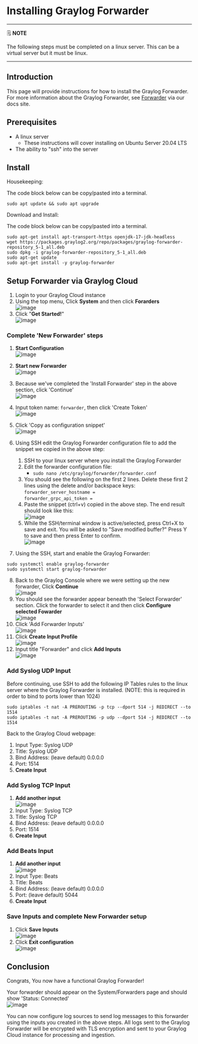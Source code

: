 # Installing Graylog Forwarder

---
🗒️ **NOTE**

The following steps must be completed on a linux server. This can be a virtual server but it must be linux.

---

## Introduction

This page will provide instructions for how to install the Graylog Forwarder. For more information about the Graylog Forwarder, see [Forwarder](https://go2docs.graylog.org/5-0/getting_in_log_data/forwarder.html) via our docs site.

## Prerequisites

* A linux server
    * These instructions will cover installing on Ubuntu Server 20.04 LTS
* The ability to "ssh" into the server

## Install

Housekeeping:

The code block below can be copy/pasted into a terminal.

```
sudo apt update && sudo apt upgrade

```

Download and Install:

The code block below can be copy/pasted into a terminal.

```
sudo apt-get install apt-transport-https openjdk-17-jdk-headless
wget https://packages.graylog2.org/repo/packages/graylog-forwarder-repository_5-1_all.deb
sudo dpkg -i graylog-forwarder-repository_5-1_all.deb
sudo apt-get update
sudo apt-get install -y graylog-forwarder

```

## Setup Forwarder via Graylog Cloud

1. Login to your Graylog Cloud instance
2. Using the top menu, Click **System** and then click **Forarders**<br>![image](img/navigate-to-forwarder-page.png)
3. Click "**Get Started!**"<br>![image](img/getting-started.png)

### Complete 'New Forwarder' steps
1. **Start Configuration**<br>![image](img/start-config.png)
2. **Start new Forwarder**<br>![image](img/start-new-forwarder.png)
3. Because we've completed the 'Install Forwarder' step in the above section, click 'Continue'<br>![image](img/install-forwarder.png)
4. Input token name: `forwarder`, then click 'Create Token'<br>![image](img/create-token.png)
5. Click 'Copy as configuration snippet'<br>![image](img/copy-snippet.png)
6. Using SSH edit the Graylog Forwarder configuration file to add the snippet we copied in the above step:
    1. SSH to your linux server where you install the Graylog Forwarder
    2. Edit the forwarder configuration file:
        * `sudo nano /etc/graylog/forwarder/forwarder.conf`
    3. You should see the following on the first 2 lines. Delete these first 2 lines using the delete and/or backspace keys:<br>`forwarder_server_hostname =`<br>`forwarder_grpc_api_token =`
    4. Paste the snippet (ctrl+v) copied in the above step. The end result should look like this:<br>![image](img/nano-edit-conf.png)
    5. While the SSH/terminal window is active/selected, press Ctrl+X to save and exit. You will be asked to "Save modified buffer?" Press Y to save and then press Enter to confirm.<br>![image](img/save-buffer.png)

7. Using the SSH, start and enable the Graylog Forwarder:

```
sudo systemctl enable graylog-forwarder
sudo systemctl start graylog-forwarder

```

8. Back to the Graylog Console where we were setting up the new forwarder, Click **Continue**<br>![image](img/start-new-fwd-continue.png)
9. You should see the forwarder appear beneath the 'Select Forwarder' section. Click the forwarder to select it and then click **Configure selected Fowarder**<br>![image](img/select-fwd.png)
10. Click 'Add Forwarder Inputs'<br>![image](img/add-fwd-inputs.png)
11. Click **Create Input Profile**<br>![image](img/create-input-profile.png)
12. Input title "Forwarder" and click **Add Inputs**<br>![image](img/add-inputs.png)

### Add Syslog UDP Input

Before continuing, use SSH to add the following IP Tables rules to the linux server where the Graylog Forwarder is installed. (NOTE: this is required in order to bind to ports lower than 1024)

```
sudo iptables -t nat -A PREROUTING -p tcp --dport 514 -j REDIRECT --to 1514
sudo iptables -t nat -A PREROUTING -p udp --dport 514 -j REDIRECT --to 1514

```

Back to the Graylog Cloud webpage:

1. Input Type: Syslog UDP
2. Title: Syslog UDP
3. Bind Address: (leave default) 0.0.0.0
4. Port: 1514
5. **Create Input**

### Add Syslog TCP Input

1. **Add another input**<br>![image](img/add-another-input1.png)
2. Input Type: Syslog TCP
3. Title: Syslog TCP
4. Bind Address: (leave default) 0.0.0.0
5. Port: 1514
6. **Create Input**

### Add Beats Input

1. **Add another input**<br>![image](img/add-another-input2.png)
2. Input Type: Beats
3. Title: Beats
4. Bind Address: (leave default) 0.0.0.0
5. Port: (leave default) 5044
6. **Create Input**

### Save Inputs and complete New Forwarder setup

1. Click **Save Inputs**<br>![image](img/save-inputs-final.png)
2. Click **Exit configuration**<br>![image](img/exit-config.png)

## Conclusion

Congrats, You now have a functional Graylog Forwarder!

Your forwarder should appear on the System/Forwarders page and should show 'Status: Connected'<br>![image](img/status-connected.png)

You can now configure log sources to send log messages to this forwarder using the inputs you created in the above steps. All logs sent to the Graylog Forwarder will be encrypted with TLS encryption and sent to your Graylog Cloud instance for processing and ingestion.